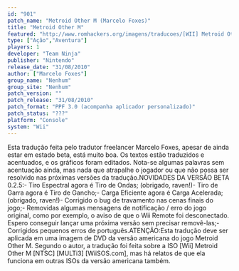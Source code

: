 ```yaml
---
id: "901"
patch_name: "Metroid Other M (Marcelo Foxes)"
title: "Metroid Other M"
featured: "http://www.romhackers.org/imagens/traducoes/[WII] Metroid Other M - marcelofoxes - 1.jpg"
type: ["Ação","Aventura"]
players: 1
developer: "Team Ninja"
publisher: "Nintendo"
release_date: "31/08/2010"
author: ["Marcelo Foxes"]
group_name: "Nenhum"
group_site: "Nenhum"
patch_version: ""
patch_release: "31/08/2010"
patch_format: "PPF 3.0 (acompanha aplicador personalizado)"
patch_status: "???"
platform: "Console"
system: "Wii"
---
```


Esta tradução feita pelo tradutor freelancer Marcelo Foxes, apesar de ainda estar em estado beta, está muito boa. Os textos estão traduzidos e acentuados, e os gráficos foram editados. Nota-se algumas palavras sem acentuação ainda, mas nada que atrapalhe o jogador ou que não possa ser resolvido nas próximas versões da tradução.NOVIDADES DA VERSÃO BETA 0.2.5:- Tiro Espectral agora é Tiro de Ondas; (obrigado, raven!)- Tiro de Garra agora é Tiro de Gancho;- Carga Eficiente agora é Carga Acelerada; (obrigado, raven!)- Corrigido o bug de travamento nas cenas finais do jogo;- Removidas algumas mensagens de notificação / erro do jogo original, como por exemplo, o aviso de que o Wii Remote foi desconectado. Espero conseguir lançar uma próxima versão sem precisar removê-las;- Corrigidos pequenos erros de português.ATENÇÃO:Esta tradução deve ser aplicada em uma imagem de DVD da versão americana do jogo Metroid Other M. Segundo o autor, a tradução foi feita sobre a ISO [Wii] Metroid Other M [NTSC] [MULTi3] [WiiSOS.com], mas há relatos de que ela funciona em outras ISOs da versão americana também.